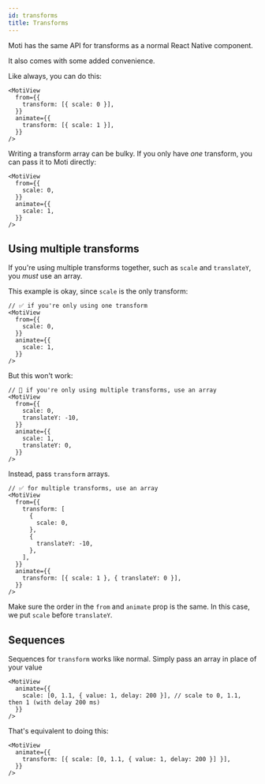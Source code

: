 ```yaml
---
id: transforms
title: Transforms
---
```


Moti has the same API for transforms as a normal React Native component.

It also comes with some added convenience.

Like always, you can do this:

```tsx
<MotiView
  from={{
    transform: [{ scale: 0 }],
  }}
  animate={{
    transform: [{ scale: 1 }],
  }}
/>
```

Writing a transform array can be bulky. If you only have _one_ transform, you can pass it to Moti directly:

```tsx
<MotiView
  from={{
    scale: 0,
  }}
  animate={{
    scale: 1,
  }}
/>
```

## Using multiple transforms

If you're using multiple transforms together, such as `scale` and `translateY`, you _must_ use an array.

This example is okay, since `scale` is the only transform:

```tsx
// ✅ if you're only using one transform
<MotiView
  from={{
    scale: 0,
  }}
  animate={{
    scale: 1,
  }}
/>
```

But this won't work:

```tsx
// 🚨 if you're only using multiple transforms, use an array
<MotiView
  from={{
    scale: 0,
    translateY: -10,
  }}
  animate={{
    scale: 1,
    translateY: 0,
  }}
/>
```

Instead, pass `transform` arrays.

```tsx
// ✅ for multiple transforms, use an array
<MotiView
  from={{
    transform: [
      {
        scale: 0,
      },
      {
        translateY: -10,
      },
    ],
  }}
  animate={{
    transform: [{ scale: 1 }, { translateY: 0 }],
  }}
/>
```

Make sure the order in the `from` and `animate` prop is the same. In this case, we put `scale` before `translateY`.

## Sequences

Sequences for `transform` works like normal. Simply pass an array in place of your value

```tsx
<MotiView
  animate={{
    scale: [0, 1.1, { value: 1, delay: 200 }], // scale to 0, 1.1, then 1 (with delay 200 ms)
  }}
/>
```

That's equivalent to doing this:

```tsx
<MotiView
  animate={{
    transform: [{ scale: [0, 1.1, { value: 1, delay: 200 }] }],
  }}
/>
```
